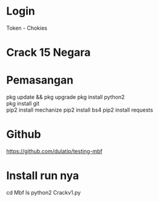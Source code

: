 # Login
Token - Chokies 

# Crack 15 Negara

# Pemasangan
 pkg update && pkg upgrade 
 pkg install python2  
 pkg install git  
 pip2 install mechanize 
 pip2 install bs4 
 pip2 install requests 

# Github
https://github.com/dulatip/testing-mbf

# Install run nya
cd Mbf
ls
python2 Crackv1.py
